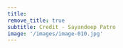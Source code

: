 ```yaml
---
title:
remove_title: true
subtitle: Credit - Sayandeep Patro
image: '/images/image-010.jpg'
---
```

